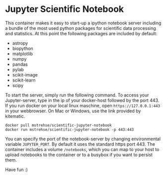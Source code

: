 # Jupyter Scientific Notebook

This container makes it easy to start-up a ipython notebook server including a bundle of the most used python packages for scientific data processing and statistics. At this point the following packages are included by default:

- astropy
- biopython
- matplotlib
- numpy
- pandas
- pylab
- scikit-image
- scikit-learn
- scipy

To start the server, simply run the following command. To access your Jupyter-server, type in the ip of your docker-host followed by the port 443. If you run docker on your local linux maschine, open `https://127.0.0.1:443` in your webbrowser. On Mac or Windows, use the link provided by kitematic.

```
docker pull mstrehse/scientific-jupyter-notebook
docker run mstrehse/scientific-jupyter-notebook -p 443:443
```

You can specify the port of the notebook-server by changing environmental variable `JUPYTER_PORT`. By default it uses the standard https port 443. The container includes a volume `/notebooks`, which you can map to your host to upload notebooks to the container or to a busybox if you want to persist them.

Have fun :)
